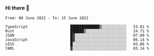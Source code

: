 ### Hi there 👋

<!--START_SECTION:waka-->

```text
From: 08 June 2022 - To: 15 June 2022

TypeScript                   █████████████▒░░░░░░░░░░░   53.82 %
Rust                         ██████▒░░░░░░░░░░░░░░░░░░   24.71 %
JSON                         █▓░░░░░░░░░░░░░░░░░░░░░░░   07.09 %
JavaScript                   █▓░░░░░░░░░░░░░░░░░░░░░░░   06.14 %
LESS                         █░░░░░░░░░░░░░░░░░░░░░░░░   03.86 %
YAML                         ▓░░░░░░░░░░░░░░░░░░░░░░░░   03.14 %
```

<!--END_SECTION:waka-->

<!--
**jtaox/jtaox** is a ✨ _special_ ✨ repository because its `README.md` (this file) appears on your GitHub profile.

Here are some ideas to get you started:

- 🔭 I’m currently working on ...
- 🌱 I’m currently learning ...
- 👯 I’m looking to collaborate on ...
- 🤔 I’m looking for help with ...
- 💬 Ask me about ...
- 📫 How to reach me: ...
- 😄 Pronouns: ...
- ⚡ Fun fact: ...
-->
